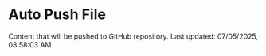 # Auto Push File

Content that will be pushed to GitHub repository.
Last updated: 07/05/2025, 08:58:03 AM
